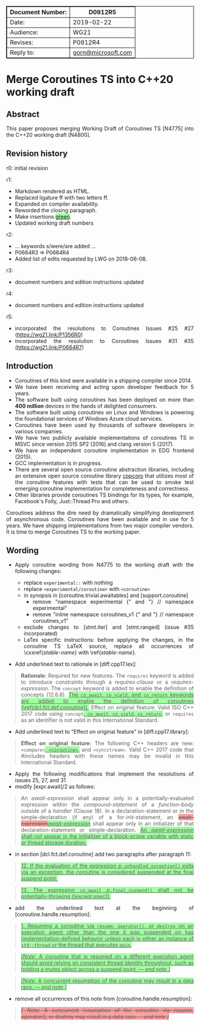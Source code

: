 <style type="text/css">
    p {text-align:justify}
    li {text-align:justify}
    blockquote.note
    {
      background-color:#E0E0E0;
      padding-left: 15px;
      padding-right: 15px;
      padding-top: 1px;
      padding-bottom: 1px;
    }
    ins {background-color:#A0FFA0}
    del {background-color:#FFA0A0}
    table {border-collapse: collapse;}
    table, th, td {
      border: 1px solid black;
      border-collapse: collapse;
    }
  </style>


| Document Number: | D0912R5                                         |
| -----------------|-------------------------------------------------|
| Date:            | 2019-02-22                                      |
| Audience:        | WG21                                            |
| Revises:         | P0912R4                                         |
| Reply to:        | gorn@microsoft.com                              |


Merge Coroutines TS into C++20 working draft
============================================

## Abstract

This paper proposes merging Working Draft of Coroutines TS [N4775] into the C++20 working draft [N4800].

## Revision history

r0: initial revision

r1:
* Markdown rendered as HTML.
* Replaced ligature ff with two letters ff.
* Expanded on compiler availability.
* Reworded the closing paragraph.
* Make insertions <ins>green</ins>.
* Updated working draft numbers

r2:
* ... keywords s/were/are added ...
* P0664R3 => P0664R4
* Added list of edits requested by LWG on 2018-06-08.

r3:
* document numbers and edition instructions updated

r4:
* document numbers and edition instructions updated

r5:
* incorporated the resolutions to Coroutines Issues #25 #27 (https://wg21.link/P1356R0)
* incorporated the resolution to Coroutines Issues #31 #35 (https://wg21.link/P0664R7)

## Introduction

* Coroutines of this kind were available in a shipping compiler since 2014.
* We have been receiving and acting upon developer feedback for 5 years.
* The software built using coroutines has been deployed on more than **400 million** devices in the hands of delighted consumers.
* The software built using coroutines on Linux and Windows is powering the foundational services of Windows Azure cloud services.
* Coroutines have been used by thousands of software developers in various companies.
* We have two publicly available implementations of coroutines TS in MSVC since version 2015 SP2 (2016) and clang version 5 (2017).
* We have an independent coroutine implementation in EDG frontend (2015).
* GCC implementation is in progress.
* There are several open source coroutine abstraction libraries, including an extensive open source coroutine library <a href="https://github.com/lewissbaker/cppcoro">cppcoro</a> that utilizes most of the coroutine features with tests that can be used to smoke test emerging coroutine implementation for completeness and correctness.
* Other libraries provide coroutines TS bindings for its types, for example, Facebook's Folly, Just::Thread Pro and others.

Coroutines address the dire need by dramatically simplifying development of asynchronous code.
Coroutines have been available and in use for 5 years. We have shipping implementations from two major
compiler vendors. It is time to merge Coroutines TS to the working paper.
 <!-- to unblock development related libraries utilizing coroutine language facilities. -->

## Wording
- Apply coroutine wording from N4775 to the working draft with the following changes:
    - replace `experimental::` with nothing
    - replace `<experimental/coroutine>` with `<coroutine>`
    - in synopsis in [coroutine.trivial.awaitables] and [support.coroutine]
      - remove "namespace experimental {" and "} // namespace experimental"
      - remove "inline namespace coroutines_v1 {" and "} // namespace coroutines_v1"
    - exclude changes to [stmt.iter] and [stmt.ranged] (issue #35 incorporated)
    - LaTex specific instructions: before applying the changes, in the coroutine TS LaTeX source, replace all occurrences of \cxxref{<i>stable-name</i>} with \ref{<i>stable-name</i>}.

- Add underlined text to rationale in [diff.cpp17.lex]:

> **Rationale:** Required for new features. The `requires` keyword is added to introduce constraints through a _requires-clause_ or a _requires-expression_. The `concept` keyword is added to enable the definition of concepts (12.6.8). <ins>The `co_await`, `co_yield`, and `co_return` keywords are added to enable the definition of coroutines (\ref{dcl.fct.def.coroutine}).</ins> Effect on original feature: Valid ISO C++ 2017 code using `concept`<ins>, `co_await`, `co_yield`, `co_return`,</ins> or `requires` as an identifier is not valid in this International Standard.

- Add underlined text to "Effect on original feature" in [diff.cpp17.library]:

> **Effect on original feature:** The following C++ headers are new: `<compare>`<ins>, `<coroutine>`,</ins> and `<syncstream>`. Valid C++ 2017 code that #includes headers with these names may be invalid in this International Standard.
- Apply the following modifications that implement the resolutions of issues 25, 27, and 31
- modify [expr.await]/2 as follows:

> An _await-expression_ shall appear only in a potentially-evaluated expression within the _compound-statement_ of a _function-body_ outside of a _handler_ (Clause 18). In a declaration-statement or in the simple-declaration (if any) of a for-init-statement, an <del>await-expression</del><ins>_await-expression_</ins> shall appear only in an initializer of that declaration-statement or simple-declaration. <ins>An _await-expression_ shall not appear in the initializer of a block-scope variable with static or thread storage duration.</ins>

- in section [dcl.fct.def.coroutine] add two paragraphs after paragraph 11:

> <ins>12. If the evaluation of the expression _p_`.unhandled_exception()` exits via an exception, the coroutine is considered suspended at the final suspend point.</ins>

> <ins>13. The expression `co_await` _p_`.final_suspend()` shall not be potentially-throwing ([except.spec]).</ins>

- add the underlined text at the beginning of [coroutine.handle.resumption]:

> <ins>1. Resuming a coroutine via `resume`, `operator()`, or `destroy` on an execution agent other than the one it was suspended on has implementation-defined behavior unless each is either an instance of `std::thread` or the thread that executes `main`.</ins>

> <ins><i>[Note:</i> A coroutine that is resumed on a different execution agent should avoid relying on consistent thread identity throughout, such as holding a mutex object across a suspend point. — <i>end note ]</i></ins>

> <ins><i>[Note:</i> A concurrent resumption of the coroutine may result in a data race. — <i>end note ]</i></ins>

- remove all occurrences of this note from [coroutine.handle.resumption]:

> <del><i>[ Note:</i> A concurrent resumption of the coroutine via resume, operator(), or destroy may result in a data race. <i>—end note ]</i></del>


